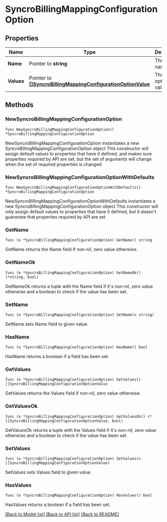 # SyncroBillingMappingConfigurationOption

## Properties

Name | Type | Description | Notes
------------ | ------------- | ------------- | -------------
**Name** | Pointer to **string** | The option name | [optional] 
**Values** | Pointer to [**[]SyncroBillingMappingConfigurationOptionValue**](SyncroBillingMappingConfigurationOptionValue.md) | The actual option&#39;s values | [optional] 

## Methods

### NewSyncroBillingMappingConfigurationOption

`func NewSyncroBillingMappingConfigurationOption() *SyncroBillingMappingConfigurationOption`

NewSyncroBillingMappingConfigurationOption instantiates a new SyncroBillingMappingConfigurationOption object
This constructor will assign default values to properties that have it defined,
and makes sure properties required by API are set, but the set of arguments
will change when the set of required properties is changed

### NewSyncroBillingMappingConfigurationOptionWithDefaults

`func NewSyncroBillingMappingConfigurationOptionWithDefaults() *SyncroBillingMappingConfigurationOption`

NewSyncroBillingMappingConfigurationOptionWithDefaults instantiates a new SyncroBillingMappingConfigurationOption object
This constructor will only assign default values to properties that have it defined,
but it doesn't guarantee that properties required by API are set

### GetName

`func (o *SyncroBillingMappingConfigurationOption) GetName() string`

GetName returns the Name field if non-nil, zero value otherwise.

### GetNameOk

`func (o *SyncroBillingMappingConfigurationOption) GetNameOk() (*string, bool)`

GetNameOk returns a tuple with the Name field if it's non-nil, zero value otherwise
and a boolean to check if the value has been set.

### SetName

`func (o *SyncroBillingMappingConfigurationOption) SetName(v string)`

SetName sets Name field to given value.

### HasName

`func (o *SyncroBillingMappingConfigurationOption) HasName() bool`

HasName returns a boolean if a field has been set.

### GetValues

`func (o *SyncroBillingMappingConfigurationOption) GetValues() []SyncroBillingMappingConfigurationOptionValue`

GetValues returns the Values field if non-nil, zero value otherwise.

### GetValuesOk

`func (o *SyncroBillingMappingConfigurationOption) GetValuesOk() (*[]SyncroBillingMappingConfigurationOptionValue, bool)`

GetValuesOk returns a tuple with the Values field if it's non-nil, zero value otherwise
and a boolean to check if the value has been set.

### SetValues

`func (o *SyncroBillingMappingConfigurationOption) SetValues(v []SyncroBillingMappingConfigurationOptionValue)`

SetValues sets Values field to given value.

### HasValues

`func (o *SyncroBillingMappingConfigurationOption) HasValues() bool`

HasValues returns a boolean if a field has been set.


[[Back to Model list]](../README.md#documentation-for-models) [[Back to API list]](../README.md#documentation-for-api-endpoints) [[Back to README]](../README.md)


